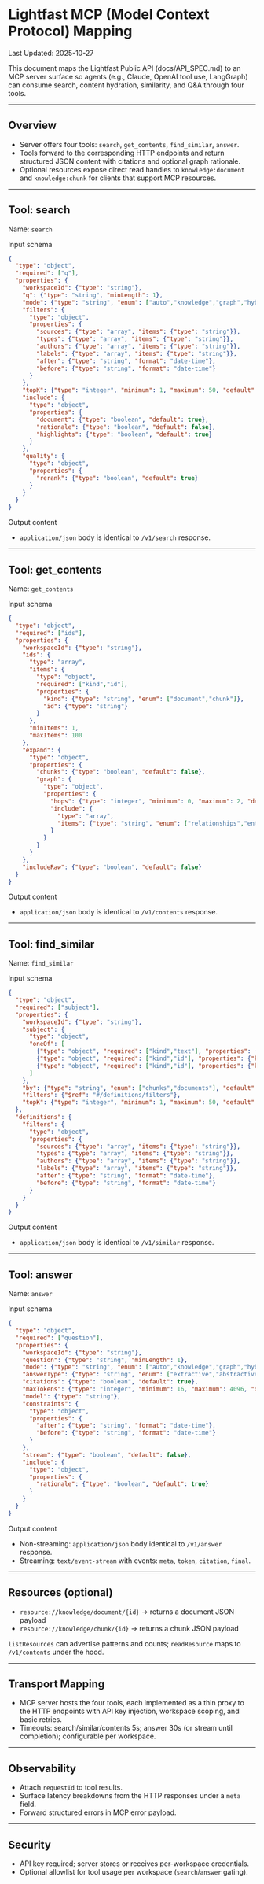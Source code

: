 # Lightfast MCP (Model Context Protocol) Mapping

Last Updated: 2025-10-27

This document maps the Lightfast Public API (docs/API_SPEC.md) to an MCP server surface so agents (e.g., Claude, OpenAI tool use, LangGraph) can consume search, content hydration, similarity, and Q&A through four tools.

---

## Overview

- Server offers four tools: `search`, `get_contents`, `find_similar`, `answer`.
- Tools forward to the corresponding HTTP endpoints and return structured JSON content with citations and optional graph rationale.
- Optional resources expose direct read handles to `knowledge:document` and `knowledge:chunk` for clients that support MCP resources.

---

## Tool: search

Name: `search`

Input schema

```json
{
  "type": "object",
  "required": ["q"],
  "properties": {
    "workspaceId": {"type": "string"},
    "q": {"type": "string", "minLength": 1},
    "mode": {"type": "string", "enum": ["auto","knowledge","graph","hybrid"], "default": "auto"},
    "filters": {
      "type": "object",
      "properties": {
        "sources": {"type": "array", "items": {"type": "string"}},
        "types": {"type": "array", "items": {"type": "string"}},
        "authors": {"type": "array", "items": {"type": "string"}},
        "labels": {"type": "array", "items": {"type": "string"}},
        "after": {"type": "string", "format": "date-time"},
        "before": {"type": "string", "format": "date-time"}
      }
    },
    "topK": {"type": "integer", "minimum": 1, "maximum": 50, "default": 20},
    "include": {
      "type": "object",
      "properties": {
        "document": {"type": "boolean", "default": true},
        "rationale": {"type": "boolean", "default": false},
        "highlights": {"type": "boolean", "default": true}
      }
    },
    "quality": {
      "type": "object",
      "properties": {
        "rerank": {"type": "boolean", "default": true}
      }
    }
  }
}
```

Output content

- `application/json` body is identical to `/v1/search` response.

---

## Tool: get_contents

Name: `get_contents`

Input schema

```json
{
  "type": "object",
  "required": ["ids"],
  "properties": {
    "workspaceId": {"type": "string"},
    "ids": {
      "type": "array",
      "items": {
        "type": "object",
        "required": ["kind","id"],
        "properties": {
          "kind": {"type": "string", "enum": ["document","chunk"]},
          "id": {"type": "string"}
        }
      },
      "minItems": 1,
      "maxItems": 100
    },
    "expand": {
      "type": "object",
      "properties": {
        "chunks": {"type": "boolean", "default": false},
        "graph": {
          "type": "object",
          "properties": {
            "hops": {"type": "integer", "minimum": 0, "maximum": 2, "default": 1},
            "include": {
              "type": "array",
              "items": {"type": "string", "enum": ["relationships","entities","evidence"]}
            }
          }
        }
      }
    },
    "includeRaw": {"type": "boolean", "default": false}
  }
}
```

Output content

- `application/json` body is identical to `/v1/contents` response.

---

## Tool: find_similar

Name: `find_similar`

Input schema

```json
{
  "type": "object",
  "required": ["subject"],
  "properties": {
    "workspaceId": {"type": "string"},
    "subject": {
      "type": "object",
      "oneOf": [
        {"type": "object", "required": ["kind","text"], "properties": {"kind": {"const": "text"}, "text": {"type": "string"}}},
        {"type": "object", "required": ["kind","id"], "properties": {"kind": {"const": "chunk"}, "id": {"type": "string"}}},
        {"type": "object", "required": ["kind","id"], "properties": {"kind": {"const": "document"}, "id": {"type": "string"}}}
      ]
    },
    "by": {"type": "string", "enum": ["chunks","documents"], "default": "chunks"},
    "filters": {"$ref": "#/definitions/filters"},
    "topK": {"type": "integer", "minimum": 1, "maximum": 50, "default": 10}
  },
  "definitions": {
    "filters": {
      "type": "object",
      "properties": {
        "sources": {"type": "array", "items": {"type": "string"}},
        "types": {"type": "array", "items": {"type": "string"}},
        "authors": {"type": "array", "items": {"type": "string"}},
        "labels": {"type": "array", "items": {"type": "string"}},
        "after": {"type": "string", "format": "date-time"},
        "before": {"type": "string", "format": "date-time"}
      }
    }
  }
}
```

Output content

- `application/json` body is identical to `/v1/similar` response.

---

## Tool: answer

Name: `answer`

Input schema

```json
{
  "type": "object",
  "required": ["question"],
  "properties": {
    "workspaceId": {"type": "string"},
    "question": {"type": "string", "minLength": 1},
    "mode": {"type": "string", "enum": ["auto","knowledge","graph","hybrid"], "default": "hybrid"},
    "answerType": {"type": "string", "enum": ["extractive","abstractive"], "default": "abstractive"},
    "citations": {"type": "boolean", "default": true},
    "maxTokens": {"type": "integer", "minimum": 16, "maximum": 4096, "default": 400},
    "model": {"type": "string"},
    "constraints": {
      "type": "object",
      "properties": {
        "after": {"type": "string", "format": "date-time"},
        "before": {"type": "string", "format": "date-time"}
      }
    },
    "stream": {"type": "boolean", "default": false},
    "include": {
      "type": "object",
      "properties": {
        "rationale": {"type": "boolean", "default": true}
      }
    }
  }
}
```

Output content

- Non-streaming: `application/json` body identical to `/v1/answer` response.
- Streaming: `text/event-stream` with events: `meta`, `token`, `citation`, `final`.

---

## Resources (optional)

- `resource://knowledge/document/{id}` → returns a document JSON payload
- `resource://knowledge/chunk/{id}` → returns a chunk JSON payload

`listResources` can advertise patterns and counts; `readResource` maps to `/v1/contents` under the hood.

---

## Transport Mapping

- MCP server hosts the four tools, each implemented as a thin proxy to the HTTP endpoints with API key injection, workspace scoping, and basic retries.
- Timeouts: search/similar/contents 5s; answer 30s (or stream until completion); configurable per workspace.

---

## Observability

- Attach `requestId` to tool results.
- Surface latency breakdowns from the HTTP responses under a `meta` field.
- Forward structured errors in MCP error payload.

---

## Security

- API key required; server stores or receives per-workspace credentials.
- Optional allowlist for tool usage per workspace (`search`/`answer` gating).

